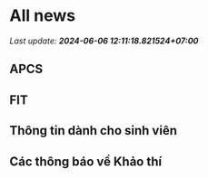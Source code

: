 # All news
_Last update: **2024-06-06 12:11:18.821524+07:00**_
## APCS
## FIT

## Thông tin dành cho sinh viên

## Các thông báo về Khảo thí
